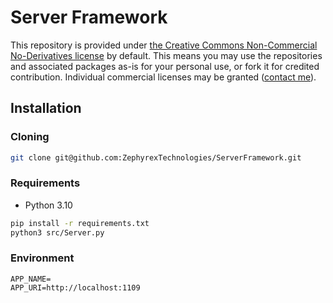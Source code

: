 # Server Framework
This repository is provided under [the Creative Commons Non-Commercial No-Derivatives license](LICENSE) by default. This means you may use the repositories and associated packages as-is for your personal use, or fork it for credited contribution. Individual commercial licenses may be granted ([contact me](mailto:hello@zephyrex.dev)). 
## Installation
### Cloning
```sh
git clone git@github.com:ZephyrexTechnologies/ServerFramework.git
```
### Requirements
- Python 3.10
```sh
pip install -r requirements.txt
python3 src/Server.py
```
### Environment
```
APP_NAME=
APP_URI=http://localhost:1109
```
